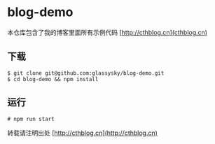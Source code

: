 # blog-demo

本仓库包含了我的博客里面所有示例代码
[http://cthblog.cn](cthblog.cn)

## 下载
```
$ git clone git@github.com:glassysky/blog-demo.git
$ cd blog-demo && npm install
```

## 运行
```
# npm run start
```

转载请注明出处
[http://cthblog.cn](http://cthblog.cn)
